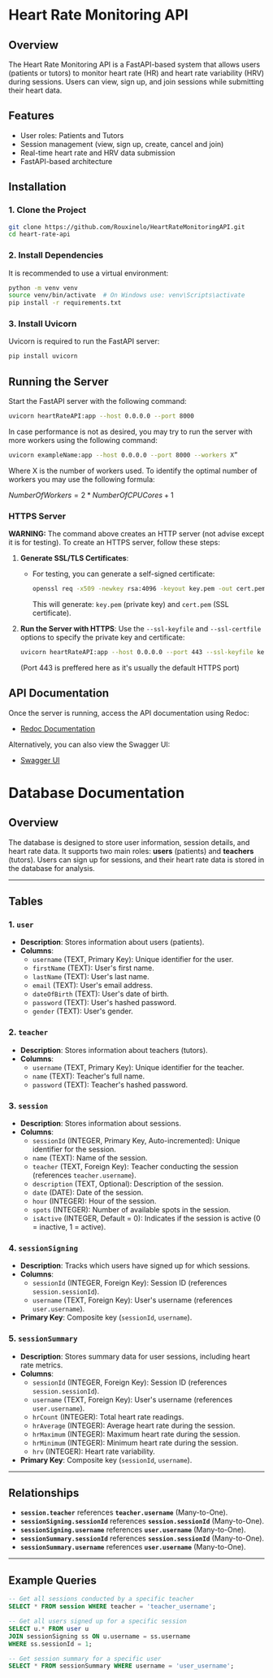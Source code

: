 # Heart Rate Monitoring API

## Overview
The Heart Rate Monitoring API is a FastAPI-based system that allows users (patients or tutors) to monitor heart rate (HR) and heart rate variability (HRV) during sessions. Users can view, sign up, and join sessions while submitting their heart data.

## Features
- User roles: Patients and Tutors
- Session management (view, sign up, create, cancel and join)
- Real-time heart rate and HRV data submission
- FastAPI-based architecture

## Installation

### 1. Clone the Project
```bash
git clone https://github.com/Rouxinelo/HeartRateMonitoringAPI.git
cd heart-rate-api
```

### 2. Install Dependencies
It is recommended to use a virtual environment:
```bash
python -m venv venv
source venv/bin/activate  # On Windows use: venv\Scripts\activate
pip install -r requirements.txt
```

### 3. Install Uvicorn
Uvicorn is required to run the FastAPI server:
```bash
pip install uvicorn
```

## Running the Server
Start the FastAPI server with the following command:
```bash
uvicorn heartRateAPI:app --host 0.0.0.0 --port 8000
```
In case performance is not as desired, you may try to run the server with more workers using the following command:
```bash
uvicorn exampleName:app --host 0.0.0.0 --port 8000 --workers X”
```
Where X is the number of workers used.
To identify the optimal number of workers you may use the following formula:

$Number Of Workers=2*Number Of CPU Cores+1$

### HTTPS Server
**WARNING:** The command above creates an HTTP server (not advise except it is for testing). To create an HTTPS server, follow these steps:

1. **Generate SSL/TLS Certificates**:
   - For testing, you can generate a self-signed certificate:
     ```bash
     openssl req -x509 -newkey rsa:4096 -keyout key.pem -out cert.pem -days 365 -nodes
     ```
     This will generate: `key.pem` (private key) and `cert.pem` (SSL certificate).

2. **Run the Server with HTTPS**:
   Use the `--ssl-keyfile` and `--ssl-certfile` options to specify the private key and certificate:
   ```bash
   uvicorn heartRateAPI:app --host 0.0.0.0 --port 443 --ssl-keyfile key.pem --ssl-certfile cert.pem
   ```
   (Port 443 is preffered here as it's usually the default HTTPS port)
   
## API Documentation
Once the server is running, access the API documentation using Redoc:
- [Redoc Documentation](http://127.0.0.1:8000/redoc)

Alternatively, you can also view the Swagger UI:
- [Swagger UI](http://127.0.0.1:8000/docs)
  
# Database Documentation

## Overview
The database is designed to store user information, session details, and heart rate data. It supports two main roles: **users** (patients) and **teachers** (tutors). Users can sign up for sessions, and their heart rate data is stored in the database for analysis.

---

## Tables

### 1. `user`
- **Description**: Stores information about users (patients).
- **Columns**:
  - `username` (TEXT, Primary Key): Unique identifier for the user.
  - `firstName` (TEXT): User's first name.
  - `lastName` (TEXT): User's last name.
  - `email` (TEXT): User's email address.
  - `dateOfBirth` (TEXT): User's date of birth.
  - `password` (TEXT): User's hashed password.
  - `gender` (TEXT): User's gender.

### 2. `teacher`
- **Description**: Stores information about teachers (tutors).
- **Columns**:
  - `username` (TEXT, Primary Key): Unique identifier for the teacher.
  - `name` (TEXT): Teacher's full name.
  - `password` (TEXT): Teacher's hashed password.

### 3. `session`
- **Description**: Stores information about sessions.
- **Columns**:
  - `sessionId` (INTEGER, Primary Key, Auto-incremented): Unique identifier for the session.
  - `name` (TEXT): Name of the session.
  - `teacher` (TEXT, Foreign Key): Teacher conducting the session (references `teacher.username`).
  - `description` (TEXT, Optional): Description of the session.
  - `date` (DATE): Date of the session.
  - `hour` (INTEGER): Hour of the session.
  - `spots` (INTEGER): Number of available spots in the session.
  - `isActive` (INTEGER, Default = 0): Indicates if the session is active (0 = inactive, 1 = active).

### 4. `sessionSigning`
- **Description**: Tracks which users have signed up for which sessions.
- **Columns**:
  - `sessionId` (INTEGER, Foreign Key): Session ID (references `session.sessionId`).
  - `username` (TEXT, Foreign Key): User's username (references `user.username`).
- **Primary Key**: Composite key (`sessionId`, `username`).

### 5. `sessionSummary`
- **Description**: Stores summary data for user sessions, including heart rate metrics.
- **Columns**:
  - `sessionId` (INTEGER, Foreign Key): Session ID (references `session.sessionId`).
  - `username` (TEXT, Foreign Key): User's username (references `user.username`).
  - `hrCount` (INTEGER): Total heart rate readings.
  - `hrAverage` (INTEGER): Average heart rate during the session.
  - `hrMaximum` (INTEGER): Maximum heart rate during the session.
  - `hrMinimum` (INTEGER): Minimum heart rate during the session.
  - `hrv` (INTEGER): Heart rate variability.
- **Primary Key**: Composite key (`sessionId`, `username`).

---

## Relationships
- **`session.teacher`** references **`teacher.username`** (Many-to-One).
- **`sessionSigning.sessionId`** references **`session.sessionId`** (Many-to-One).
- **`sessionSigning.username`** references **`user.username`** (Many-to-One).
- **`sessionSummary.sessionId`** references **`session.sessionId`** (Many-to-One).
- **`sessionSummary.username`** references **`user.username`** (Many-to-One).

---

## Example Queries
```sql
-- Get all sessions conducted by a specific teacher
SELECT * FROM session WHERE teacher = 'teacher_username';

-- Get all users signed up for a specific session
SELECT u.* FROM user u
JOIN sessionSigning ss ON u.username = ss.username
WHERE ss.sessionId = 1;

-- Get session summary for a specific user
SELECT * FROM sessionSummary WHERE username = 'user_username';

